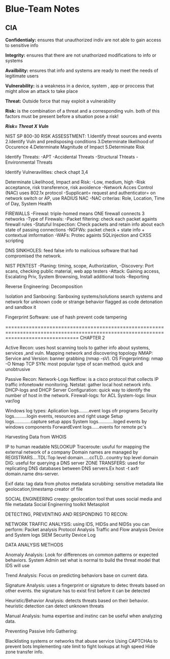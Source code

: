 # Blue-Team Notes

## CIA
**Confidentialy:** ensures that unauthorized indiv are not able to gain access to sensitive info

**Integrity:** ensures that there are not unathorized modifications to info or systems 

**Availbility:** ensures that info and systems are ready to meet the needs of legitimate users

**Vulnerability:** is a weakness in a device, system , app or proccess that might allow an attack to take place

**Threat:** Outside force that may exploit a vulnerability 

**Risk:** is the combination of a threat  and a corresponding vuln. both of this factors must be present before a situation pose a risk!

***Risk= Threat X Vuln***

NIST SP 800-30 RISK ASSESSTMENT:
1.Identify threat sources and events
2.Identify Vuln and predisposing conditions
3.Determinate likelihood of Occurence
4.Determinate Magnitude of Impact
5.Determinate Risk
  
  Identify Threats:
  -APT
  -Accidental Threats
  -Structural Thteats
  -Environmental Threats

  Identify Vulneravilities: check chapt 3,4

  Determinate Likelihood, Impact and Risk:
  -Low, medium, high
  -Risk acceptance, risk transference, risk avoidence
  -Network Acces Control (NAC) uses 802.1x protocol
  -Supplicant= request and authenticator= on network switch or AP, use RADIUS
  NAC
  -NAC criterias: Role, Location, Time of Day, System Health
  
FIREWALLS
  -Firewal: triple-homed means ONE firewall connects 3 networks
  -Type of Firewals:
    -Packet filtering: check each packet againts firewall rules 
    -Statuful Inspection: Check packets and retain info about each state of passing connections
    -NGFWs: packet check + state info + contextual imformation
    -WAFs: Protec againts SQLinjection  and CXSS scripting

DNS SINKHOLES: feed false info to malicious software that had compromised the network.

NIST PENTEST
  -Planing: timing, scope, Authorization, 
  -Discovery: Port scans, checking public material, web app testers
  -Attack: Gaining access, Escalating Priv, System Brownsing, Install additional tools
  -Reporting 


Reverse Engineering: Decomposition

Isolation and Sanboxing: 
Sanboxing systems/solutions search systems and network for unknown code or strange behavior flagged as code detonation and sandbox it

Fingerprint Software: use of hash prevent code tampering

=====================================================================================================================================
CHAPTER 2

Active Recon: 
uses host scanning tools to gather info about systems, services ,and vuln. Mapping network and discovering topology 
NMAP:
Service and Version: banner grabbing (nmap -sV).
OS Fingerprinting: nmap -O
Nmap TCP SYN: most popular type of scan method. quick and unobtrusive


Passive Recon:
Network-Logs
Netflow: is a cisco protocol that collects IP traffic infonetowkr monitoring. 
Netstat: gather local host network info.
DHCP-logs and DHCP Server Configuration: quick way to identify the number of host in the network.
Firewall-logs: for ACL
System-logs: linux var/log

Windows log types: 
Aplication logs........event logs ofr programs
Security logs..........login events, resources and right usage 
Setup logs.............capture setup apps
System logs............loged events by windows components
ForwardEvent logs......events for remote pc's

Harvesting Data from WHOIS

IP to human readable NSLOOKUP
Traceroute: usuful for mapping the external network of a company
Domain names are managed by REGISTRARS....TDL:Top level domain.....ccTLD...country top level domain
DIG: useful for querying a DNS server
ZONE TRANSFERS: used for replicating DNS databases between DNS servers.Ex host -t axfr domain.name dns-server.

Exif data: tag data from photos
metadata scrubbing: sensitive metadata like geolocation,timestamp creator of file

SOCIAL ENGINEERING
creepy: geolocation tool that uses social media and file metadata 
Social Enginerring toolkit
Metasploit

DETECTING, PREVENTING AND RESPONDING TO RECON:

NETWORK TRAFFIC ANALYSIS:
using IDS, HIDSs and NIDSs you can perform:
Packet analysis
Protocol Analysis
Traffic and Flow analysis
Device and System logs
SIEM
Security Device Log

DATA ANALYSIS METHODS

Anomaly Analysis: Look for differences on common patterns or expected behaviors. System Admin set what is normal to build the threat model
that IDS will use

Trend Analysis: Focus on predicting behaviors base on current data.

Signature Analysis: uses a fingerprint or signature to detec threats based on other events. the signature has to exist first before it can be detected

Heuristic/Behavior Analysis: detects threats based on their behavior. heuristic detection can detect unknown threats

Manual Analysis: huma expertise and instinc can be useful when analyzing data.

Preventing Passive Info Gathering:

Blacklisting systems or networks that abuse service
Using CAPTCHAs to prevent bots
Implementing rate limit to fight lookups at high speed
Hide zone transfer info.


























